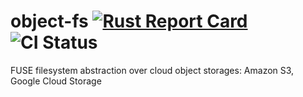 # object-fs [![Rust Report Card](https://rust-reportcard.xuri.me/badge/github.com/phish3y/object-fs)](https://rust-reportcard.xuri.me/report/github.com/phish3y/object-fs) ![CI Status](https://github.com/phish3y/object-fs/actions/workflows/tests.yaml/badge.svg)


FUSE filesystem abstraction over cloud object storages: Amazon S3, Google Cloud Storage
